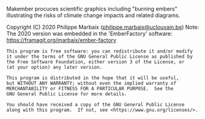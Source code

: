 Makember procuces scientific graphics including "burning embers" 
illustrating the risks of climate change impacts and related diagrams.

Copyright (C) 2020 Philippe Marbaix (philippe.marbaix@uclouvain.be)
Note: The 2020 version was embedded in the 'EmberFactory' software: https://framagit.org/marbaix/ember-factory

    This program is free software: you can redistribute it and/or modify
    it under the terms of the GNU General Public License as published by
    the Free Software Foundation, either version 3 of the License, or
    (at your option) any later version.

    This program is distributed in the hope that it will be useful,
    but WITHOUT ANY WARRANTY; without even the implied warranty of
    MERCHANTABILITY or FITNESS FOR A PARTICULAR PURPOSE.  See the
    GNU General Public License for more details.

    You should have received a copy of the GNU General Public License
    along with this program.  If not, see <https://www.gnu.org/licenses/>.